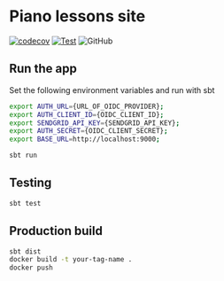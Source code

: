 # Piano lessons site

[![codecov](https://codecov.io/gh/MancunianSam/piano-lessons/branch/main/graph/badge.svg?token=5B9IBI3HNA)](https://codecov.io/gh/MancunianSam/piano-lessons)
[![Test](https://github.com/MancunianSam/piano-lessons/actions/workflows/test.yml/badge.svg)](https://github.com/MancunianSam/piano-lessons/actions/workflows/test.yml)
![GitHub](https://img.shields.io/github/license/MancunianSam/piano-lessons)

## Run the app

Set the following environment variables and run with sbt
```bash
export AUTH_URL={URL_OF_OIDC_PROVIDER};
export AUTH_CLIENT_ID={OIDC_CLIENT_ID};
export SENDGRID_API_KEY={SENDGRID_API_KEY};
export AUTH_SECRET={OIDC_CLIENT_SECRET};
export BASE_URL=http://localhost:9000;

sbt run
```

## Testing
```bash
sbt test
```

## Production build
```bash
sbt dist
docker build -t your-tag-name .
docker push
```
